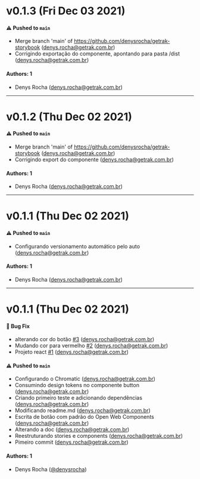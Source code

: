 # v0.1.3 (Fri Dec 03 2021)

#### ⚠️ Pushed to `main`

- Merge branch 'main' of https://github.com/denysrocha/getrak-storybook (denys.rocha@getrak.com.br)
- Corrigindo exportação do componente, apontando para pasta /dist (denys.rocha@getrak.com.br)

#### Authors: 1

- Denys Rocha (denys.rocha@getrak.com.br)

---

# v0.1.2 (Thu Dec 02 2021)

#### ⚠️ Pushed to `main`

- Merge branch 'main' of https://github.com/denysrocha/getrak-storybook (denys.rocha@getrak.com.br)
- Corrigindo export do componente (denys.rocha@getrak.com.br)

#### Authors: 1

- Denys Rocha (denys.rocha@getrak.com.br)

---

# v0.1.1 (Thu Dec 02 2021)

#### ⚠️ Pushed to `main`

- Configurando versionamento automático pelo auto (denys.rocha@getrak.com.br)

#### Authors: 1

- Denys Rocha (denys.rocha@getrak.com.br)

---

# v0.1.1 (Thu Dec 02 2021)

#### 🐛 Bug Fix

- alterando cor do botão [#3](https://github.com/denysrocha/getrak-storybook/pull/3) (denys.rocha@getrak.com.br)
- Mudando cor para vermelho [#2](https://github.com/denysrocha/getrak-storybook/pull/2) (denys.rocha@getrak.com.br)
- Projeto react [#1](https://github.com/denysrocha/getrak-storybook/pull/1) (denys.rocha@getrak.com.br)

#### ⚠️ Pushed to `main`

- Configurando o Chromatic (denys.rocha@getrak.com.br)
- Consumindo design tokens no componente button (denys.rocha@getrak.com.br)
- Criando primeiro teste e adicionando dependências (denys.rocha@getrak.com.br)
- Modificando readme.md (denys.rocha@getrak.com.br)
- Escrita de botão com padrão do Open Web Components (denys.rocha@getrak.com.br)
- Alterando a doc (denys.rocha@getrak.com.br)
- Reestruturando stories e components (denys.rocha@getrak.com.br)
- Pimeiro commit (denys.rocha@getrak.com.br)

#### Authors: 1

- Denys Rocha ([@denysrocha](https://github.com/denysrocha))
